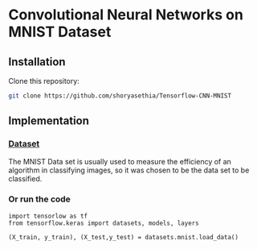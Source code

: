 # Convolutional Neural Networks on MNIST Dataset

## Installation

Clone this repository:

```bash
git clone https://github.com/shoryasethia/Tensorflow-CNN-MNIST
```

## Implementation

### [Dataset](https://www.tensorflow.org/datasets/catalog/mnist)

The MNIST Data set is usually used to measure the efficiency of an algorithm in classifying images, so it was chosen to be the data set to be classified.
### Or run the code
```
import tensorlow as tf
from tensorflow.keras import datasets, models, layers

(X_train, y_train), (X_test,y_test) = datasets.mnist.load_data()
```

